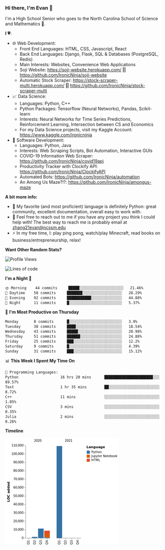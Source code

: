 ### Hi there, I'm Evan 👋

I'm a High School Senior who goes to the North Carolina School of Science and Mathematics 🏫.

**I 💗**:
  - 🌐 Web Development: 
    - Front End Languages: HTML, CSS, Javascript, React
    - Back End Languages: Django, Flask, SQL & Databases (PostgreSQL, Redis)
    - Main Interests: Websites, Convenience Web Applications
    - Soji Website: https://soji-website.herokuapp.com/ **||** https://github.com/IronicNinja/soji-website
    - Automatic Stock Scraper: https://stock-scraper-multi.herokuapp.com/ **||** https://github.com/IronicNinja/stock-scraper-multi
  - 📈 Data Science: 
    - Languages: Python, C++
    - Python Packages: Tensorflow (Neural Networks), Pandas, Scikit-learn
    - Interests: Neural Networks for Time Series Predictions, Reinforcement Learning, Intersection between CS and Economics
    - For my Data Science projects, visit my Kaggle Account: https://www.kaggle.com/ironicninja
  - 🤖 Software Development: 
    - Languages: Python, Java
    - Interests: Web Scraping Scripts, Bot Automation, Interactive GUIs
    - COVID-19 Information Web Scraper: https://github.com/IronicNinja/covid19api
    - Productivity Tracker with Clockify API: https://github.com/IronicNinja/ClockifyAPI
    - Automated Bots: https://github.com/IronicNinja/automation
    - An Among Us Maze?!?: https://github.com/IronicNinja/amongus-maze
  
**A bit more info:**
- 🐍 My favorite (and most proficient) language is definitely Python: great community, excellent documentation, overall easy to work with.
- 👯 Feel free to reach out to me if you have any project you think I could help with! The best way to reach me is probably email at zhang21evan@ncssm.edu
- ⚡ In my free time, I: play ping pong, watch/play Minecraft, read books on business/entrepreneurship, relax!

**Want Other Random Stats?**
<!--START_SECTION:waka-->
![Profile Views](http://img.shields.io/badge/Profile%20Views-4-blue)

![Lines of code](https://img.shields.io/badge/From%20Hello%20World%20I%27ve%20Written-130262%20lines%20of%20code-blue)

**I'm a Night 🦉** 

```text
🌞 Morning    44 commits     █████░░░░░░░░░░░░░░░░░░░░   21.46% 
🌆 Daytime    58 commits     ███████░░░░░░░░░░░░░░░░░░   28.29% 
🌃 Evening    92 commits     ███████████░░░░░░░░░░░░░░   44.88% 
🌙 Night      11 commits     █░░░░░░░░░░░░░░░░░░░░░░░░   5.37%

```
📅 **I'm Most Productive on Thursday** 

```text
Monday       8 commits      █░░░░░░░░░░░░░░░░░░░░░░░░   3.9% 
Tuesday      38 commits     ████░░░░░░░░░░░░░░░░░░░░░   18.54% 
Wednesday    43 commits     █████░░░░░░░░░░░░░░░░░░░░   20.98% 
Thursday     51 commits     ██████░░░░░░░░░░░░░░░░░░░   24.88% 
Friday       25 commits     ███░░░░░░░░░░░░░░░░░░░░░░   12.2% 
Saturday     9 commits      █░░░░░░░░░░░░░░░░░░░░░░░░   4.39% 
Sunday       31 commits     ███░░░░░░░░░░░░░░░░░░░░░░   15.12%

```


📊 **This Week I Spent My Time On** 

```text
💬 Programming Languages: 
Python                   16 hrs 20 mins      ██████████████████████░░░   89.57% 
Text                     1 hr 35 mins        ██░░░░░░░░░░░░░░░░░░░░░░░   8.72% 
C++                      11 mins             ░░░░░░░░░░░░░░░░░░░░░░░░░   1.05% 
CSV                      3 mins              ░░░░░░░░░░░░░░░░░░░░░░░░░   0.35% 
Julia                    2 mins              ░░░░░░░░░░░░░░░░░░░░░░░░░   0.26%

```

**Timeline**

![Chart not found](https://raw.githubusercontent.com/IronicNinja/IronicNinja/main/charts/bar_graph.png) 


<!--END_SECTION:waka-->
